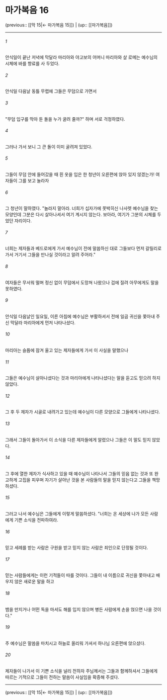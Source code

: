 # 마가복음 16

(previous:: [[막 15|← 마가복음 15]]) | (up:: [[마가복음]])

***




###### 1 

안식일이 끝난 저녁에 막달라 마리아와 야고보의 어머니 마리아와 살 로메는 예수님의 시체에 바를 향료를 사 두었다. 



###### 2 

안식일 다음날 동틀 무렵에 그들은 무덤으로 가면서 



###### 3 

"무덤 입구를 막아 둔 돌을 누가 굴려 줄까?" 하며 서로 걱정하였다. 



###### 4 

그러나 가서 보니 그 큰 돌이 이미 굴려져 있었다. 



###### 5 

그들이 무덤 안에 들어갔을 때 흰 옷을 입은 한 청년이 오른편에 앉아 있지 않겠는가! 여자들이 그를 보고 놀라자 



###### 6 

그 청년이 말하였다. "놀라지 말아라. 너희가 십자가에 못박히신 나사렛 예수님을 찾는 모양인데 그분은 다시 살아나셔서 여기 계시지 않는다. 보아라, 여기가 그분의 시체를 두었던 자리이다. 



###### 7 

너희는 제자들과 베드로에게 가서 예수님이 전에 말씀하신 대로 그들보다 먼저 갈릴리로 가서 거기서 그들을 만나실 것이라고 알려 주어라." 



###### 8 

여자들은 무서워 떨며 정신 없이 무덤에서 도망쳐 나왔으나 겁에 질려 아무에게도 말을 못하였다. 



###### 9 

안식일 다음날인 일요일, 이른 아침에 예수님은 부활하셔서 전에 일곱 귀신을 쫓아내 주신 막달라 마리아에게 먼저 나타나셨다. 



###### 10 

마리아는 슬픔에 잠겨 울고 있는 제자들에게 가서 이 사실을 말했으나 



###### 11 

그들은 예수님이 살아나셨다는 것과 마리아에게 나타나셨다는 말을 듣고도 믿으려 하지 않았다. 



###### 12 

그 후 두 제자가 시골로 내려가고 있는데 예수님이 다른 모양으로 그들에게 나타나셨다. 



###### 13 

그래서 그들이 돌아가서 이 소식을 다른 제자들에게 알렸으나 그들은 이 말도 믿지 않았다. 



###### 14 

그 후에 열한 제자가 식사하고 있을 때 예수님이 나타나서 그들의 믿음 없는 것과 또 완고하게 고집을 피우며 자기가 살아난 것을 본 사람들의 말을 믿지 않는다고 그들을 책망하셨다. 



###### 15 

그러고 나서 예수님은 그들에게 이렇게 말씀하셨다. "너희는 온 세상에 나가 모든 사람에게 기쁜 소식을 전파하여라. 



###### 16 

믿고 세례를 받는 사람은 구원을 받고 믿지 않는 사람은 죄인으로 단정될 것이다. 



###### 17 

믿는 사람들에게는 이런 기적들이 따를 것이다. 그들이 내 이름으로 귀신을 쫓아내고 배우지 않은 새로운 말을 하고 



###### 18 

뱀을 만지거나 어떤 독을 마셔도 해를 입지 않으며 병든 사람에게 손을 얹으면 나을 것이다." 



###### 19 

주 예수님은 말씀을 마치시고 하늘로 올리워 가셔서 하나님 오른편에 앉으셨다. 



###### 20 

제자들이 나가서 이 기쁜 소식을 널리 전하자 주님께서는 그들과 함께하셔서 그들에게 따르는 기적으로 그들이 전하는 말씀이 사실임을 확증해 주셨다.

***

(previous:: [[막 15|← 마가복음 15]]) | (up:: [[마가복음]])
